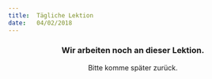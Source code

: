 ```yaml
---
title:  Tägliche Lektion
date:   04/02/2018
---
```


### <center>Wir arbeiten noch an dieser Lektion.</center>
<center>Bitte komme später zurück.</center>